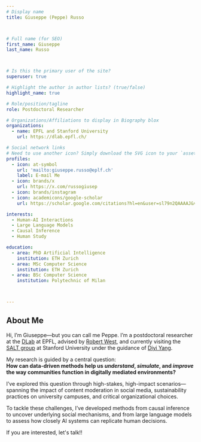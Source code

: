 ```yaml
---
# Display name
title: Giuseppe (Peppe) Russo



# Full name (for SEO)
first_name: Giuseppe 
last_name: Russo



# Is this the primary user of the site?
superuser: true

# Highlight the author in author lists? (true/false)
highlight_name: true

# Role/position/tagline
role: Postdoctoral Researcher

# Organizations/Affiliations to display in Biography blox
organizations:
  - name: EPFL and Stanford University
    url: https://dlab.epfl.ch/

# Social network links
# Need to use another icon? Simply download the SVG icon to your `assets/media/icons/` folder.
profiles:
  - icon: at-symbol
    url: 'mailto:giuseppe.russo@eplf.ch'
    label: E-mail Me
  - icon: brands/x
    url: https://x.com/russogiusep
  - icon: brands/instagram
  - icon: academicons/google-scholar
    url: https://scholar.google.com/citations?hl=en&user=sl79n2QAAAAJ&view_op=list_works&gmla=AH8HC4x3qIsxb0gGGD9OvDU9MF5hM5rSOtUJwWGDbwUB1WSp_0LE60Y7OUnjick8QO2JUk1sXXPQmsB8R1cUoFLy

interests:
  - Human-AI Interactions
  - Large Language Models
  - Causal Inference
  - Human Study

education:
  - area: PhD Artificial Intelligence
    institution: ETH Zurich
  - area: MSc Computer Science
    institution: ETH Zurich
  - area: BSc Computer Science
    institution: Polytechnic of Milan



---
```


## About Me

Hi, I’m Giuseppe—but you can call me Peppe. I’m a postdoctoral researcher at the [DLab](https://dlab.epfl.ch/) at EPFL, advised by [Robert West](https://dlab.epfl.ch/people/west/), and currently visiting the [SALT group](https://saltlab.stanford.edu/) at Stanford University under the guidance of [Diyi Yang](https://cs.stanford.edu/~diyiy/).

My research is guided by a central question:  
**How can data-driven methods help us *understand*, *simulate*, and *improve* the way communities function in digitally mediated environments?**

I’ve explored this question through high-stakes, high-impact scenarios—spanning the impact of content moderation in social media, sustainability practices on university campuses, and critical organizational choices.

To tackle these challenges, I’ve developed methods from causal inference to uncover underlying social mechanisms, and from large language models to assess how closely AI systems can replicate human decisions. 

If you are interested, let's talk!!
